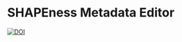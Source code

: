 # SHAPEness Metadata Editor

[![DOI](https://zenodo.org/badge/DOI/10.5281/zenodo.5702869.svg)](https://doi.org/10.5281/zenodo.5702869)

